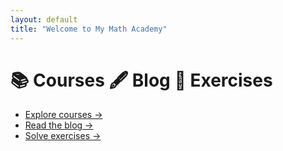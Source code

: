 ```yaml
---
layout: default
title: "Welcome to My Math Academy"
---
```


# 📚 Courses   🖋 Blog   🧩 Exercises

- [Explore courses →](/courses/)  
- [Read the blog →](/blog/)  
- [Solve exercises →](/exercises/)
